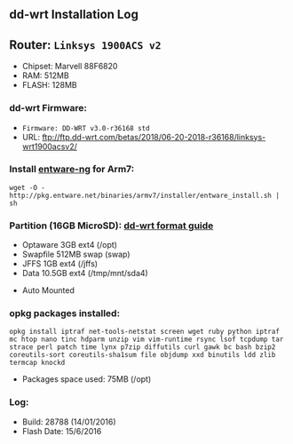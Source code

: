 ## dd-wrt Installation Log 

## Router: `Linksys 1900ACS v2`
 * Chipset: Marvell 88F6820
 * RAM: 512MB
 * FLASH: 128MB

### dd-wrt Firmware: 
 * `Firmware: DD-WRT v3.0-r36168 std`
 * URL: ftp://ftp.dd-wrt.com/betas/2018/06-20-2018-r36168/linksys-wrt1900acsv2/

### Install [entware-ng](https://github.com/Entware-ng/Entware-ng/wiki/Install-on-DD-WRT) for Arm7:
```
wget -O - http://pkg.entware.net/binaries/armv7/installer/entware_install.sh | sh
```

### Partition (16GB MicroSD): [dd-wrt format guide](https://www.dd-wrt.com/wiki/index.php/How_to_-_Format_and_Partition_External_Storage_Device)
 * Optaware 3GB ext4 (/opt)
 * Swapfile 512MB swap (swap)
 * JFFS 1GB ext4 (/jffs)
 * Data 10.5GB ext4 (/tmp/mnt/sda4)
 - Auto Mounted


### opkg packages installed:
```
opkg install iptraf net-tools-netstat screen wget ruby python iptraf mc htop nano tinc hdparm unzip vim vim-runtime rsync lsof tcpdump tar strace perl patch time lynx p7zip diffutils curl gawk bc bash bzip2 coreutils-sort coreutils-sha1sum file objdump xxd binutils ldd zlib termcap knockd
```
* Packages space used: 75MB (/opt)

### Log:
 * Build: 28788 (14/01/2016)
 * Flash Date: 15/6/2016
